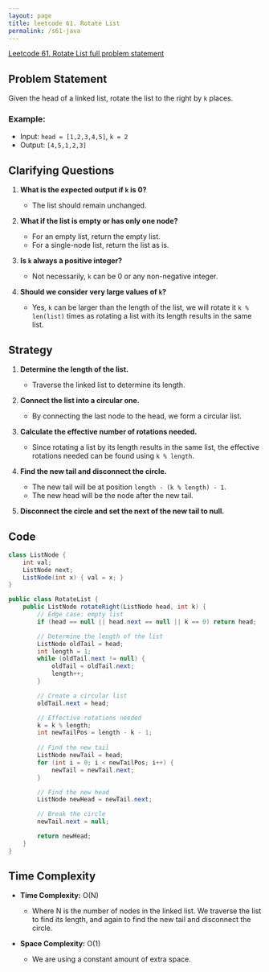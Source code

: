 ```yaml
---
layout: page
title: leetcode 61. Rotate List
permalink: /s61-java
---
```

[Leetcode 61. Rotate List full problem statement](https://algoadvance.github.io/algoadvance/l61)
## Problem Statement

Given the head of a linked list, rotate the list to the right by `k` places.

### Example:
- Input: `head = [1,2,3,4,5]`, `k = 2`
- Output: `[4,5,1,2,3]`

## Clarifying Questions

1. **What is the expected output if `k` is 0?**
   - The list should remain unchanged.

2. **What if the list is empty or has only one node?**
   - For an empty list, return the empty list.
   - For a single-node list, return the list as is.

3. **Is `k` always a positive integer?**
   - Not necessarily, `k` can be 0 or any non-negative integer.

4. **Should we consider very large values of `k`?**
   - Yes, `k` can be larger than the length of the list, we will rotate it `k % len(list)` times as rotating a list with its length results in the same list.

## Strategy

1. **Determine the length of the list.**
   - Traverse the linked list to determine its length.

2. **Connect the list into a circular one.**
   - By connecting the last node to the head, we form a circular list.

3. **Calculate the effective number of rotations needed.**
   - Since rotating a list by its length results in the same list, the effective rotations needed can be found using `k % length`.

4. **Find the new tail and disconnect the circle.**
   - The new tail will be at position `length - (k % length) - 1`.
   - The new head will be the node after the new tail.

5. **Disconnect the circle and set the next of the new tail to null.**

## Code

```java
class ListNode {
    int val;
    ListNode next;
    ListNode(int x) { val = x; }
}

public class RotateList {
    public ListNode rotateRight(ListNode head, int k) {
        // Edge case: empty list
        if (head == null || head.next == null || k == 0) return head;

        // Determine the length of the list
        ListNode oldTail = head;
        int length = 1;
        while (oldTail.next != null) {
            oldTail = oldTail.next;
            length++;
        }

        // Create a circular list
        oldTail.next = head;

        // Effective rotations needed
        k = k % length;
        int newTailPos = length - k - 1;
        
        // Find the new tail
        ListNode newTail = head;
        for (int i = 0; i < newTailPos; i++) {
            newTail = newTail.next;
        }

        // Find the new head
        ListNode newHead = newTail.next;

        // Break the circle
        newTail.next = null;

        return newHead;
    }
}
```

## Time Complexity

- **Time Complexity:** O(N)
  - Where N is the number of nodes in the linked list. We traverse the list to find its length, and again to find the new tail and disconnect the circle.

- **Space Complexity:** O(1)
  - We are using a constant amount of extra space.